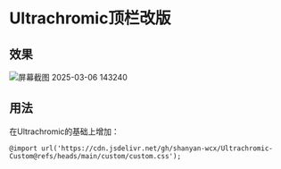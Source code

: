 # Ultrachromic顶栏改版

## 效果

![屏幕截图 2025-03-06 143240](https://github.com/user-attachments/assets/8938ebfc-ec6e-478e-86f7-2d5fae4bfaaf)

## 用法

在Ultrachromic的基础上增加：

```
@import url('https://cdn.jsdelivr.net/gh/shanyan-wcx/Ultrachromic-Custom@refs/heads/main/custom/custom.css');
```
